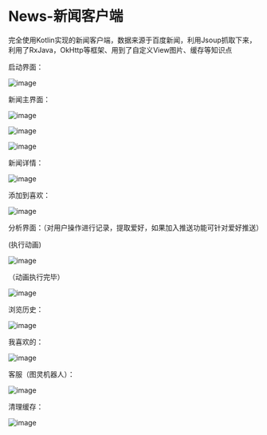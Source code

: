 # News-新闻客户端

完全使用Kotlin实现的新闻客户端，数据来源于百度新闻，利用Jsoup抓取下来，利用了RxJava，OkHttp等框架、用到了自定义View图片、缓存等知识点

启动界面：

![image](https://github.com/hzj444172954/News/blob/master/images/launcher.png)

新闻主界面：

![image](https://github.com/hzj444172954/News/blob/master/images/main.png)

![image](https://github.com/hzj444172954/News/blob/master/images/main1.png)

![image](https://github.com/hzj444172954/News/blob/master/images/touch_pull.png)

新闻详情：

![image](https://github.com/hzj444172954/News/blob/master/images/news_detail.png)

添加到喜欢：

![image](https://github.com/hzj444172954/News/blob/master/images/news_detail-1.png)

分析界面：（对用户操作进行记录，提取爱好，如果加入推送功能可针对爱好推送）

(执行动画)

![image](https://github.com/hzj444172954/News/blob/master/images/analysis.png)

（动画执行完毕）

![image](https://github.com/hzj444172954/News/blob/master/images/analysis-1.png)

浏览历史：

![image](https://github.com/hzj444172954/News/blob/master/images/history.png)

我喜欢的：

![image](https://github.com/hzj444172954/News/blob/master/images/i_like.png)

客服（图灵机器人）：

![image](https://github.com/hzj444172954/News/blob/master/images/customer_service.png)

清理缓存：

![image](https://github.com/hzj444172954/News/blob/master/images/cache.png)


